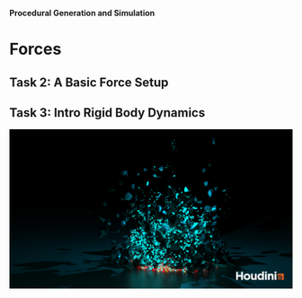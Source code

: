 **Procedural Generation and Simulation**
# Forces 

## Task 2: A Basic Force Setup



## Task 3: Intro Rigid Body Dynamics

![Rigid Body Dynamics](./rigidBodyDynamics/RigidBodyDynamics.png)
